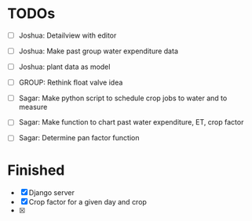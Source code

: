 # TODOs
- [ ] Joshua: Detailview with editor    
- [ ] Joshua: Make past group water expenditure data  
- [ ] Joshua: plant data as model 
- [ ] GROUP: Rethink float valve idea    
- [ ] Sagar: Make python script to schedule crop jobs to water and to measure  
- [ ] Sagar: Make function to chart past water expenditure, ET, crop factor  
- [ ] Sagar: Determine pan factor function  


# Finished
- [X] Django server
- [X] Crop factor for a given day and crop
- [X] 
